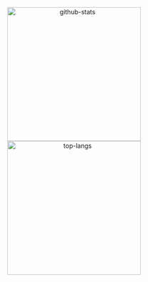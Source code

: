 <p align="center">
    <img alt="github-stats" height="300px" src="https://github-readme-stats-shonitta.vercel.app/api?username=shonitta&theme=dark&show_icons=true&show=reviews,prs_merged,prs_merged_percentage">
    <img alt="top-langs" height="300px" src="https://github-readme-stats-shonitta.vercel.app/api/top-langs/?username=shonitta&hide=Jupyter+Notebook">
</p>

